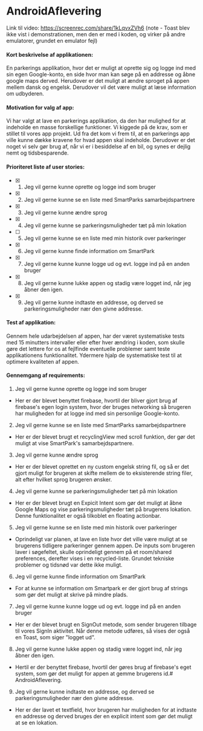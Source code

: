 # AndroidAflevering

Link til video: https://screenrec.com/share/1kLqvxZVh6
(note - Toast blev ikke vist i demonstrationen, men den er med i koden, og virker på andre emulatorer, grundet en emulator fejl)


#### Kort beskrivelse af applikationen: ####
En parkerings applikation, hvor det er muligt at oprette sig og logge ind med sin egen Google-konto, en side hvor man kan søge på en addresse og åbne google maps derved. 
Herudover er det muligt at ændre sproget på appen mellem dansk og engelsk. Derudover vil det være muligt at læse information om udbyderen.

#### Motivation for valg af app: ####
Vi har valgt at lave en parkerings applikation, da den har mulighed for at indeholde en masse forskellige funktioner. Vi kiggede på de krav, som er stillet til vores app projekt. Ud fra det kom vi frem til, at en parkerings app ville kunne dække kravene for hvad appen skal indeholde. Derudover er det noget vi selv gør brug af, når vi er i besiddelse af en bil, og synes er dejlig nemt og tidsbesparende.

#### Prioriteret liste af user stories: ####
- [x] 1. Jeg vil gerne kunne oprette og logge ind som bruger
- [x] 2. Jeg vil gerne kunne se en liste med SmartParks samarbejdspartnere
- [x] 3. Jeg vil gerne kunne ændre sprog
- [x] 4. Jeg vil gerne kunne se parkeringsmuligheder tæt på min lokation
- [ ] 5. Jeg vil gerne kunne se en liste med min historik over parkeringer 
- [x] 6. Jeg vil gerne kunne finde information om SmartPark
- [x] 7. Jeg vil gerne kunne kunne logge ud og evt. logge ind på en anden bruger
- [x] 8. Jeg vil gerne kunne lukke appen og stadig være logget ind, når jeg åbner den igen.
- [x] 9. Jeg vil gerne kunne indtaste en addresse, og derved se parkeringsmuligheder nær den givne addresse.

#### Test af applikation: ####

Gennem hele udarbejdelsen af appen, har der været systematiske tests med 15 minutters intervaller eller efter hver ændring i koden, som skulle gøre det lettere for os at fejlfinde eventuelle problemer samt teste applikationens funktionalitet. Ydermere hjalp de systematiske test til at optimere kvaliteten af appen. 

#### Gennemgang af requirements: ####
    
1. Jeg vil gerne kunne oprette og logge ind som bruger
- Her er der blevet benyttet firebase, hvortil der bliver gjort brug af firebase's egen login system, hvor der bruges networking så brugeren har muligheden for at logge ind med sin personlige Google-konto.   
  
2. Jeg vil gerne kunne se en liste med SmartParks samarbejdspartnere
- Her er der blevet brugt et recyclingView med scroll funktion, der gør det muligt at vise SmartPark's samarbejdspartnere. 

3. Jeg vil gerne kunne ændre sprog
- Her er der blevet oprettet en ny custom engelsk string fil, og så er det gjort muligt for brugeren at skifte mellem de to eksisterende string filer, alt efter hvilket sprog brugeren ønsker.

4. Jeg vil gerne kunne se parkeringsmuligheder tæt på min lokation
- Her er der blevet brugt en Expicit Intent som gør det muligt at åbne Google Maps og vise parkeringsmuligheder tæt på brugerens lokation. Denne funktionalitet er også tilkoblet en floating actionbar. 

5. Jeg vil gerne kunne se en liste med min historik over parkeringer 
- Oprindeligt var planen, at lave en liste hvor det ville være muligt at se brugerens tidligere parkeringer gennem appen. De inputs som brugeren laver i søgefeltet, skulle oprindeligt gennem på et room/shared preferences, derefter vises i en recycled-liste. Grundet tekniske problemer og tidsnød var dette ikke muligt.

6. Jeg vil gerne kunne finde information om SmartPark
- For at kunne se information om Smartpark er der gjort brug af strings som gør det muligt at skrive på mindre plads.

7. Jeg vil gerne kunne kunne logge ud og evt. logge ind på en anden bruger
- Her er der blevet brugt en SignOut metode, som sender brugeren tilbage til vores SignIn aktivitet. Når denne metode udføres, så vises der også en Toast, som siger "logget ud". 

8. Jeg vil gerne kunne lukke appen og stadig være logget ind, når jeg åbner den igen.
- Hertil er der benyttet firebase, hvortil der gøres brug af firebase's eget system, som gør det muligt for appen at gemme brugerens id.# AndroidAflevering.

9. Jeg vil gerne kunne indtaste en addresse, og derved se parkeringsmuligheder nær den givne addresse.
- Her er der lavet et textfield, hvor brugeren har muligheden for at indtaste en addresse og derved bruges der en explicit intent som gør det muligt at se en lokation.

